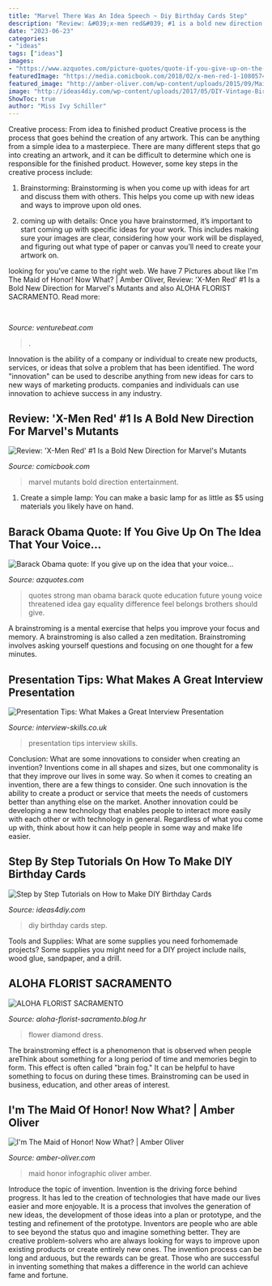 ```yaml
---
title: "Marvel There Was An Idea Speech ~ Diy Birthday Cards Step"
description: "Review: &#039;x-men red&#039; #1 is a bold new direction for marvel&#039;s mutants"
date: "2023-06-23"
categories:
- "ideas"
tags: ["ideas"]
images:
- "https://www.azquotes.com/picture-quotes/quote-if-you-give-up-on-the-idea-that-your-voice-can-make-a-difference-then-other-voices-will-barack-obama-89-42-62.jpg"
featuredImage: "https://media.comicbook.com/2018/02/x-men-red-1-1080574.jpeg"
featured_image: "http://amber-oliver.com/wp-content/uploads/2015/09/Maid-of-Honor-Infographic.jpg"
image: "http://ideas4diy.com/wp-content/uploads/2017/05/DIY-Vintage-Birthday-Cards.jpg"
ShowToc: true
author: "Miss Ivy Schiller"
---
```



Creative process: From idea to finished product
Creative process is the process that goes behind the creation of any artwork. This can be anything from a simple idea to a masterpiece. There are many different steps that go into creating an artwork, and it can be difficult to determine which one is responsible for the finished product. However, some key steps in the creative process include:
1. Brainstorming: Brainstorming is when you come up with ideas for art and discuss them with others. This helps you come up with new ideas and ways to improve upon old ones.

2. coming up with details: Once you have brainstormed, it’s important to start coming up with specific ideas for your work. This includes making sure your images are clear, considering how your work will be displayed, and figuring out what type of paper or canvas you’ll need to create your artwork on.

	

		
looking for  you've came to the right web. We have 7 Pictures about  like I&#039;m The Maid of Honor! Now What? | Amber Oliver, Review: &#039;X-Men Red&#039; #1 Is a Bold New Direction for Marvel&#039;s Mutants and also ALOHA FLORIST SACRAMENTO. Read more:
		
    
## 

<img loading=lazy src="https://venturebeat.com/wp-content/uploads/2019/10/IMG_2313D-e1572529403907.jpeg" onerror="this.onerror=null;this.src='https://tse1.mm.bing.net/th?id=OIP.9w9Ddnl15PIqkIcPvx4CngHaDt&amp;pid=15.1';" alt="">

_Source: venturebeat.com_

>. 

	

Innovation is the ability of a company or individual to create new products, services, or ideas that solve a problem that has been identified. The word "innovation" can be used to describe anything from new ideas for cars to new ways of marketing products. companies and individuals can use innovation to achieve success in any industry.

    
## Review: &#039;X-Men Red&#039; #1 Is A Bold New Direction For Marvel&#039;s Mutants

<img loading=lazy src="https://media.comicbook.com/2018/02/x-men-red-1-1080574.jpeg" onerror="this.onerror=null;this.src='https://tse3.mm.bing.net/th?id=OIP.sx3Iiyn5Jz1CAhD5IKKjoQHaLP&amp;pid=15.1';" alt="Review: &#039;X-Men Red&#039; #1 Is a Bold New Direction for Marvel&#039;s Mutants">

_Source: comicbook.com_

>marvel mutants bold direction entertainment. 

	

1. Create a simple lamp: You can make a basic lamp for as little as $5 using materials you likely have on hand.

    
## Barack Obama Quote: If You Give Up On The Idea That Your Voice...

<img loading=lazy src="https://www.azquotes.com/picture-quotes/quote-if-you-give-up-on-the-idea-that-your-voice-can-make-a-difference-then-other-voices-will-barack-obama-89-42-62.jpg" onerror="this.onerror=null;this.src='https://tse1.mm.bing.net/th?id=OIP.47Dgjr-ISjNdm2tLSWNU4gEsCN&amp;pid=15.1';" alt="Barack Obama quote: If you give up on the idea that your voice...">

_Source: azquotes.com_

>quotes strong man obama barack quote education future young voice threatened idea gay equality difference feel belongs brothers should give. 

	

A brainstroming is a mental exercise that helps you improve your focus and memory. A brainstroming is also called a zen meditation. Brainstroming involves asking yourself questions and focusing on one thought for a few minutes.

    
## Presentation Tips: What Makes A Great Interview Presentation

<img loading=lazy src="https://www.interview-skills.co.uk/blog/wp-content/uploads/2015/05/Interview-Presentation-Tips.jpg" onerror="this.onerror=null;this.src='https://tse2.mm.bing.net/th?id=OIP.duz223OPzScHgQcHb_9VhwHaFj&amp;pid=15.1';" alt="Presentation Tips: What Makes a Great Interview Presentation">

_Source: interview-skills.co.uk_

>presentation tips interview skills. 

	

Conclusion: What are some innovations to consider when creating an invention?
Inventions come in all shapes and sizes, but one commonality is that they improve our lives in some way. So when it comes to creating an invention, there are a few things to consider. One such innovation is the ability to create a product or service that meets the needs of customers better than anything else on the market. Another innovation could be developing a new technology that enables people to interact more easily with each other or with technology in general. Regardless of what you come up with, think about how it can help people in some way and make life easier.

    
## Step By Step Tutorials On How To Make DIY Birthday Cards

<img loading=lazy src="http://ideas4diy.com/wp-content/uploads/2017/05/DIY-Vintage-Birthday-Cards.jpg" onerror="this.onerror=null;this.src='https://tse4.mm.bing.net/th?id=OIP.K_yFPC1nwSaOi5sCVooPpgHaJd&amp;pid=15.1';" alt="Step by Step Tutorials on How to Make DIY Birthday Cards">

_Source: ideas4diy.com_

>diy birthday cards step. 

	

Tools and Supplies: What are some supplies you need forhomemade projects?
Some supplies you might need for a DIY project include nails, wood glue, sandpaper, and a drill.

    
## ALOHA FLORIST SACRAMENTO

<img loading=lazy src="http://bit.ly/r4MVJk" onerror="this.onerror=null;this.src='https://tse4.mm.bing.net/th?id=OIP.VvdVlf0nPR-GOk8ZFaTKBgAAAA&amp;pid=15.1';" alt="ALOHA FLORIST SACRAMENTO">

_Source: aloha-florist-sacramento.blog.hr_

>flower diamond dress. 

	

The brainstroming effect is a phenomenon that is observed when people areThink about something for a long period of time and memories begin to form. This effect is often called "brain fog." It can be helpful to have something to focus on during these times. Brainstroming can be used in business, education, and other areas of interest.

    
## I&#039;m The Maid Of Honor! Now What? | Amber Oliver

<img loading=lazy src="http://amber-oliver.com/wp-content/uploads/2015/09/Maid-of-Honor-Infographic.jpg" onerror="this.onerror=null;this.src='https://tse4.mm.bing.net/th?id=OIP.5cstInLFrP7UnxLNJf_ZmQHaMS&amp;pid=15.1';" alt="I&#039;m The Maid of Honor! Now What? | Amber Oliver">

_Source: amber-oliver.com_

>maid honor infographic oliver amber. 

	

Introduce the topic of invention.
Invention is the driving force behind progress. It has led to the creation of technologies that have made our lives easier and more enjoyable. It is a process that involves the generation of new ideas, the development of those ideas into a plan or prototype, and the testing and refinement of the prototype. Inventors are people who are able to see beyond the status quo and imagine something better. They are creative problem-solvers who are always looking for ways to improve upon existing products or create entirely new ones. The invention process can be long and arduous, but the rewards can be great. Those who are successful in inventing something that makes a difference in the world can achieve fame and fortune.

